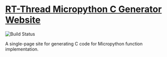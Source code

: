 # [RT-Thread Micropython C Generator Website](https://summerggift.github.io/Micropython-C-Generator/)

![Build Status](https://api.travis-ci.org/summerggift/Micropython-C-Generator.svg?branch=master)

A single-page site for generating C code for Micropython function implementation.
